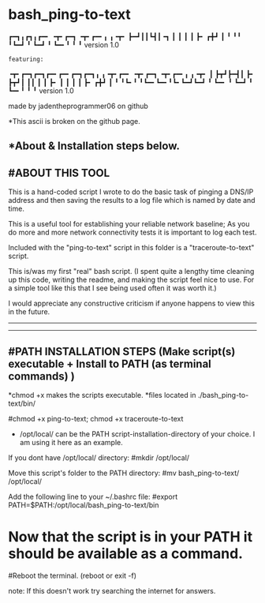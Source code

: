 # bash_ping-to-text
┏━┓╻┏┓╻┏━╸   ╺┳╸┏━┓   ╺┳╸┏━╸╻ ╻╺┳╸
┣━┛┃┃┗┫┃╺┓    ┃ ┃ ┃    ┃ ┣╸ ┏╋┛ ┃ 
╹  ╹╹ ╹┗━┛    ╹ ┗━┛    ╹ ┗━╸╹ ╹ ╹ 
	version 1.0

	featuring:

╺┳╸┏━┓┏━┓┏━╸┏━╸┏━┓┏━┓╻ ╻╺┳╸┏━╸   ╺┳╸┏━┓   ╺┳╸┏━╸╻ ╻╺┳╸
 ┃ ┣┳┛┣━┫┃  ┣╸ ┣┳┛┃ ┃┃ ┃ ┃ ┣╸     ┃ ┃ ┃    ┃ ┣╸ ┏╋┛ ┃
 ╹ ╹┗╸╹ ╹┗━╸┗━╸╹┗╸┗━┛┗━┛ ╹ ┗━╸    ╹ ┗━┛    ╹ ┗━╸╹ ╹ ╹
	version 1.0

made by jadentheprogrammer06 on github

*This ascii is broken on the github page.
 
*About & Installation steps below.
---------------------------------------------------
#ABOUT THIS TOOL
---------------------------------------------------
This is a hand-coded script I wrote to do the basic task of
pinging a DNS/IP address and then saving the results to
a log file which is named by date and time.

This is a useful tool for establishing your reliable network baseline; As you do more and more network connectivity tests it is important to log each test.

Included with the "ping-to-text" script in this folder is a "traceroute-to-text" script.

This is/was my first "real" bash script. (I spent quite a lengthy time cleaning up this code, writing the readme, and making the script
feel nice to use. For a simple tool like this that I see being used often it was worth it.)

I would appreciate any constructive criticism if anyone happens to view this in the future.

---------------------------------------------------

----------------------------------------------------
#PATH INSTALLATION STEPS (Make script(s) executable + Install to PATH (as terminal commands) )
----------------------------------------------------
*chmod +x makes the scripts executable.
*files located in ./bash_ping-to-text/bin/
 
#chmod +x ping-to-text; chmod +x traceroute-to-text

* /opt/local/ can be the PATH script-installation-directory of your choice. I am using it here as an example.


If you dont have /opt/local/ directory:
#mkdir /opt/local/


Move this script's folder to the PATH directory:
#mv bash_ping-to-text/ /opt/local/


Add the following line to your ~/.bashrc file:
#export PATH=$PATH:/opt/local/bash_ping-to-text/bin


# Now that the script is in your PATH it should be available as a command.
#Reboot the terminal. (reboot or exit -f)

note: If this doesn't work try searching the internet for answers.
